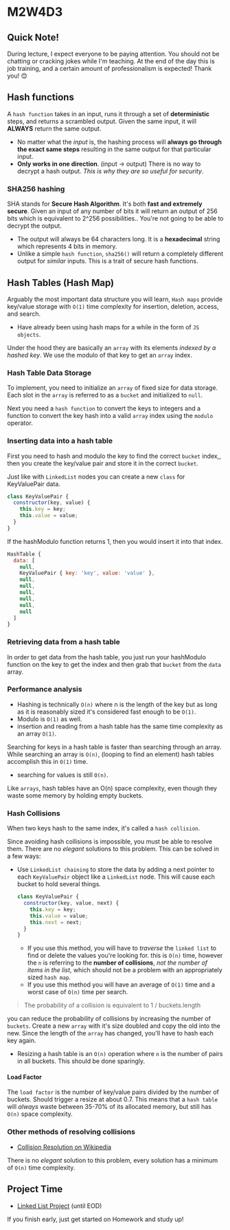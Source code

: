 # M2W4D3

## Quick Note!

During lecture, I expect everyone to be paying attention. You should not be chatting or cracking jokes while I'm teaching. At the end of the day this is job training, and a certain amount of professionalism is expected! Thank you! 😊

## Hash functions

A `hash function` takes in an input, runs it through a set of **deterministic** steps, and returns a scrambled output. Given the same input, it will **ALWAYS** return the same output.

- No matter what the *input* is, the hashing process will **always go through the exact same steps** resulting in the same output for that particular input.
- **Only works in one direction**. (input -> output) There is no way to decrypt a hash output. *This is why they are so useful for security*.

### SHA256 hashing

SHA stands for **Secure Hash Algorithm**. It's both **fast and extremely secure**. Given an input of any number of bits it will return an output of 256 bits which is equivalent to 2^256 possibilities.. You're not going to be able to decrypt the output.

- The output will always be 64 characters long. It is a **hexadecimal** string which represents 4 bits in memory.
- Unlike a simple `hash function`, `sha256()` will return a completely different output for *similar* inputs. This is a trait of secure hash functions.

## Hash Tables (Hash Map)

Arguably the most important data structure you will learn, `Hash maps` provide key/value storage with `O(1)` time complexity for insertion, deletion, access, and search.

- Have already been using hash maps for a while in the form of `JS objects`.

Under the hood they are basically an `array` with its elements *indexed by a hashed key*. We use the modulo of that key to get an `array` index.

### Hash Table Data Storage

To implement, you need to initialize an `array` of fixed size for data storage. Each slot in the `array` is referred to as a `bucket` and initialized to `null`.

Next you need a `hash function` to convert the keys to integers and a function to convert the key hash into a valid `array` index using the `modulo` operator.

### Inserting data into a hash table

First you need to hash and modulo the key to find the correct `bucket` index,, then you create the key/value pair and store it in the correct `bucket`.

Just like with `LinkedList` nodes you can create a new `class` for KeyValuePair data.

```js
class KeyValuePair {
  constructor(key, value) {
    this.key = key;
    this.value = value;
  }
}
```

If the hashModulo function returns 1, then you would insert it into that index.

```js
HashTable {
  data: [
    null,
    KeyValuePair { key: 'key', value: 'value' },
    null,
    null,
    null,
    null,
    null,
    null
  ]
}
```

### Retrieving data from a hash table

In order to get data from the hash table, you just run your hashModulo function on the key to get the index and then grab that `bucket` from the `data` array.

### Performance analysis

- Hashing is technically `O(n)` where n is the length of the key but as long as it is reasonably sized it's considered fast enough to be `O(1)`.
- Modulo is `O(1)` as well.
- insertion and reading from a hash table has the same time complexity as an array `O(1)`.

Searching for keys in a hash table is faster than searching through an array. While searching an array is `O(n)`, (looping to find an element) hash tables accomplish this in `O(1)` time.

- searching for values is still `O(n)`.

Like `arrays`, hash tables have an O(n) space complexity, even though they waste some memory by holding empty buckets.

### Hash Collisions

When two keys hash to the same index, it's called a `hash collision`.

Since avoiding hash collisions is impossible, you must be able to resolve them. There are no *elegant* solutions to this problem. This can be solved in a few ways:

- Use `LinkedList chaining` to store the data by adding a next pointer to each `KeyValuePair` object like a `LinkedList` node. This will cause each bucket to hold several things.

  ```js
  class KeyValuePair {
    constructor(key, value, next) {
      this.key = key;
      this.value = value;
      this.next = next;
    }
  }
  ```

  - If you use this method, you will have to *traverse* the `linked list` to find or delete the values you're looking for. this is `O(n)` time, however the `n` is referring to the **number of collisions**, *not the number of items in the list*, which should not be a problem with an appropriately sized `hash map`.
  - If you use this method you will have an average of `O(1)` time and a worst case of `O(n)` time per search.

> The probability of a collision is equivalent to 1 / buckets.length

 you can reduce the probability of collisions by increasing the number of `buckets`. Create a new `array` with it's size doubled and copy the old into the new. Since the length of the `array` has changed, you'll have to hash each key again.

- Resizing a hash table is an `O(n)` operation where `n` is the number of pairs in all buckets. This should be done sparingly.

#### **Load Factor**

The `load factor` is the number of key/value pairs divided by the number of buckets. Should trigger a resize at about 0.7. This means that a `hash table` will *always* waste between 35-70% of its allocated memory, but still has `O(n)` space complexity.

### Other methods of resolving collisions

- [Collision Resolution on Wikipedia](https://en.wikipedia.org/wiki/Hash_table#Collision_resolution)

There is no *elegant* solution to this problem, every solution has a minimum of `O(n)` time complexity.

## Project Time

- [Linked List Project](https://open.appacademy.io/learn/js-py---pt-may-2022-online/week-10---data-structures/linked-list-project) (until EOD)

If you finish early, just get started on Homework and study up!
